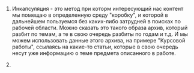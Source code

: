 1. Инкапсуляция - это метод при которм интересующий нас контент мы помещаю в определенную среду "коробку", и которой в дальнейшем
пользуемся без каких-либо затрудней в поисках по рабочей области. Можно сказать это такого образа архив, который разбит по темам, а
те в свою очередь разбиты по годам и т.д. И мы можем использовать данные этого архива, на примере "Курсовой работы", ссылаясь на какие-то
статьи, которые в свою очередь несут уже информацию о теме предмета описанного в работе.

2. 
